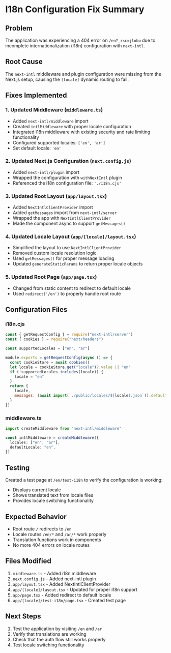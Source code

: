 # I18n Configuration Fix Summary

## Problem

The application was experiencing a 404 error on `/en?_rsc=jlobo` due to incomplete internationalization (i18n) configuration with `next-intl`.

## Root Cause

The `next-intl` middleware and plugin configuration were missing from the Next.js setup, causing the `[locale]` dynamic routing to fail.

## Fixes Implemented

### 1. Updated Middleware (`middleware.ts`)

- Added `next-intl/middleware` import
- Created `intlMiddleware` with proper locale configuration
- Integrated i18n middleware with existing security and rate limiting functionality
- Configured supported locales: `['en', 'ar']`
- Set default locale: `'en'`

### 2. Updated Next.js Configuration (`next.config.js`)

- Added `next-intl/plugin` import
- Wrapped the configuration with `withNextIntl` plugin
- Referenced the i18n configuration file: `'./i18n.cjs'`

### 3. Updated Root Layout (`app/layout.tsx`)

- Added `NextIntlClientProvider` import
- Added `getMessages` import from `next-intl/server`
- Wrapped the app with `NextIntlClientProvider`
- Made the component async to support `getMessages()`

### 4. Updated Locale Layout (`app/[locale]/layout.tsx`)

- Simplified the layout to use `NextIntlClientProvider`
- Removed custom locale resolution logic
- Used `getMessages()` for proper message loading
- Updated `generateStaticParams` to return proper locale objects

### 5. Updated Root Page (`app/page.tsx`)

- Changed from static content to redirect to default locale
- Used `redirect('/en')` to properly handle root route

## Configuration Files

### i18n.cjs

```javascript
const { getRequestConfig } = require("next-intl/server")
const { cookies } = require("next/headers")

const supportedLocales = ["en", "ar"]

module.exports = getRequestConfig(async () => {
  const cookieStore = await cookies()
  let locale = cookieStore.get("locale")?.value || "en"
  if (!supportedLocales.includes(locale)) {
    locale = "en"
  }
  return {
    locale,
    messages: (await import(`./public/locales/${locale}.json`)).default,
  }
})
```

### middleware.ts

```typescript
import createMiddleware from "next-intl/middleware"

const intlMiddleware = createMiddleware({
  locales: ["en", "ar"],
  defaultLocale: "en",
})
```

## Testing

Created a test page at `/en/test-i18n` to verify the configuration is working:

- Displays current locale
- Shows translated text from locale files
- Provides locale switching functionality

## Expected Behavior

- Root route `/` redirects to `/en`
- Locale routes `/en/*` and `/ar/*` work properly
- Translation functions work in components
- No more 404 errors on locale routes

## Files Modified

1. `middleware.ts` - Added i18n middleware
2. `next.config.js` - Added next-intl plugin
3. `app/layout.tsx` - Added NextIntlClientProvider
4. `app/[locale]/layout.tsx` - Updated for proper i18n support
5. `app/page.tsx` - Added redirect to default locale
6. `app/[locale]/test-i18n/page.tsx` - Created test page

## Next Steps

1. Test the application by visiting `/en` and `/ar`
2. Verify that translations are working
3. Check that the auth flow still works properly
4. Test locale switching functionality
